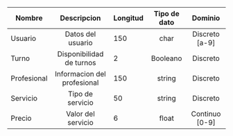 | Nombre  | Descripcion |Longitud |  Tipo de dato   |Dominio |
| ------------- |:-------------:|------------- |:-------------:|:-------------:|
| Usuario      | Datos del usuario     | 150 | char|Discreto [a-9] |
| Turno      | Disponibilidad de turnos     | 2 | Booleano  |Discreto     |
| Profesional    | Informacion del profesional     | 150  | string  | Discreto |
| Servicio    | Tipo de servicio     | 50  | string     |  Discreto   |
| Precio    | Valor del servicio     | 6 | float  |  Continuo [0-9]  |
